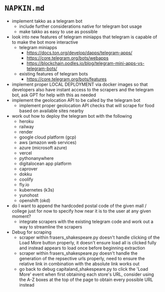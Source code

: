 # `NAPKIN.md`

* implement takko as a telegram bot
    * include further considerations native for telegram bot usage
    * make takko as easy to use as possible
* look into new features of telegram miniapps that telegram is capable of to make the bot more interactive 
    * telegram miniapps
        * https://docs.ton.org/develop/dapps/telegram-apps/
        * https://core.telegram.org/bots/webapps
        * https://blockchain.oodles.io/blog/telegram-mini-apps-vs-telegram-bots/
    * existing features of telegram bots
        * https://core.telegram.org/bots/features
* implement proper LOCAL DEPLOYMENT via docker images so that developers also have instant access to the scrapers and the telegram bot, ask GPT for help with this as needed
* implement the geolocation API to be called by the telegram bot
    * implement proper geolocation API checks that will scrape for food based on available sites nearby
* work out how to deploy the telegram bot with the following 
    * heroku
    * railway
    * render
    * google cloud platform (gcp)
    * aws (amazon web services)
    * azure (microsoft azure)
    * vercel
    * pythonanywhere
    * digitalocean app platform
    * caprover
    * dokku
    * coolify
    * fly.io
    * kubernetes (k3s)
    * yunohost
    * openshift (okd)
* do I want to append the hardcoded postal code of the given mall / college just for now to specify how near it is to the user at any given moment?
    * integrate scrapers with the existing telegram code and work out a way to streamline the scrapers
* Debug for scraping
    * scraper within frasers_shakespeare.py doesn't handle clicking of the Load More button properly, it doesn't ensure load all is clicked fully and instead appears to load once before beginning extraction
    * scraper within frasers_shakespeare.py doesn't handle the generation of the repsective urls properly, need to ensure the relative link in combination with the absolute link works out
    * go back to debug capitaland_shakespeare.py to click the 'Load More' event when first obtaining each store's URL, consider using the A-Z boxes at the top of the page to obtain every possible URL instead